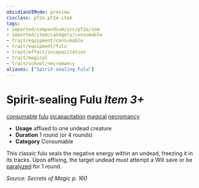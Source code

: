 ```yaml
---
obsidianUIMode: preview
cssclass: pf2e,pf2e-item
tags:
- imported/compendium/src/pf2e/som
- imported/item/category/consumable
- trait/equipment/consumable
- trait/equipment/fulu
- trait/effect/incapacitation
- trait/magical
- trait/school/necromancy
aliases: ["Spirit-sealing Fulu"]
---
```

# Spirit-sealing Fulu *Item 3+*  
[consumable](consumable.md)  [fulu](fulu-som.md)  [incapacitation](incapacitation.md)  [magical](magical.md)  [necromancy](necromancy.md)  

- **Usage** affixed to one undead creature
- **Duration** 1 round (or 4 rounds)
- **Category** Consumable

This classic fulu seals the negative energy within an undead, freezing it in its tracks. Upon affixing, the target undead must attempt a Will save or be [paralyzed](conditions.md#Paralyzed) for 1 round.

*Source: Secrets of Magic p. 160*